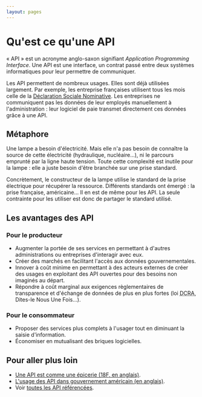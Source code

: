 ```yaml
---
layout: pages
---
```


# Qu'est ce qu'une API

« API » est un acronyme anglo-saxon signifiant _Application Programming Interface_. Une API est une interface, un contrat passé entre deux systèmes informatiques pour leur permettre de communiquer.

Les API permettent de nombreux usages. Elles sont déjà utilisées largement. Par exemple, les entreprise françaises utilisent tous les mois celle de la [Déclaration Sociale Nominative](http://www.dsn-info.fr/api-dsn.htm). Les entreprises ne communiquent pas les données de leur employés manuellement à l'administration : leur logiciel de paie transmet directement ces données grâce à une API.

## Métaphore

Une lampe a besoin d'électricité. Mais elle n'a pas besoin de connaître la source de cette électricité (hydraulique, nucléaire…), ni le parcours emprunté par la ligne haute tension. Toute cette complexité est inutile pour la lampe : elle a juste besoin d'être branchée sur une prise standard.

Concrètement, le constructeur de la lampe utilise le standard de la prise électrique pour récupérer la ressource. Différents standards ont émergé&nbsp;: la prise française, américaine&hellip; Il en est de même pour les API. La seule contrainte pour les utiliser est donc de partager le standard utilisé.

## Les avantages des API

### Pour le producteur

  * Augmenter la portée de ses services en permettant à d'autres administrations ou entreprises d'interagir avec eux.
  * Créer des marchés en facilitant l'accès aux données gouvernementales.
  * Innover à coût minime en permettant à des acteurs externes de créer des usages en exploitant des API ouvertes pour des besoins non imaginés au départ.
  * Répondre à coût marginal aux exigences règlementaires de transparence et d'échange de données de plus en plus fortes (loi <abbr title="Droits des Citoyens dans leurs Relations avec les Administrations">DCRA</abbr>, Dites-le Nous Une Fois…).

### Pour le consommateur

  * Proposer des services plus complets à l'usager tout en diminuant la saisie d'information.
  * Économiser en mutualisant des briques logicielles.

## Pour aller plus loin

  * [Une API est comme une épicerie (18F, en anglais)](https://18f.gsa.gov/2016/04/22/what-is-an-api/).
  * [L'usage des API dans gouvernement américain (en anglais)](https://www.digitalgov.gov/2013/04/30/apis-in-government/).
  * Voir [toutes les API référencées](/explorer/).
